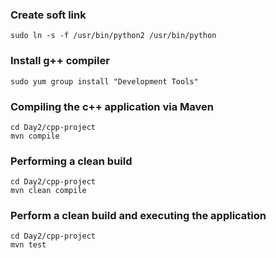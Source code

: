 ### Create soft link 
```
sudo ln -s -f /usr/bin/python2 /usr/bin/python
```

### Install g++ compiler
```
sudo yum group install "Development Tools"
```

### Compiling the c++ application via Maven
```
cd Day2/cpp-project
mvn compile
```

### Performing a clean build
```
cd Day2/cpp-project
mvn clean compile
```

### Perform a clean build and executing the application
```
cd Day2/cpp-project
mvn test
```
